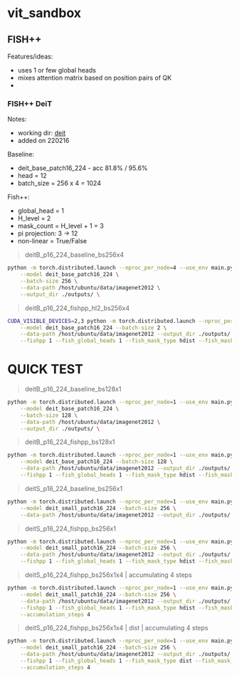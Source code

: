 # vit_sandbox

## FISH++
Features/ideas:
- uses 1 or few global heads
- mixes attention matrix based on position pairs of QK
- 
### FISH++ DeiT
Notes:
- working dir: [deit](./deit)
- added on 220216

Baseline:
- deit_base_patch16_224 - acc 81.8% / 95.6%
- head = 12
- batch_size = 256 x 4 = 1024

Fish++:
- global_head = 1
- H_level = 2
- mask_count = H_level + 1 = 3
- pi projection: 3 -> 12
- non-linear = True/False

> deitB_p16_224_baseline_bs256x4
```bash
python -m torch.distributed.launch --nproc_per_node=4 --use_env main.py \
    --model deit_base_patch16_224 \
    --batch-size 256 \
    --data-path /host/ubuntu/data/imagenet2012 \
    --output_dir ./outputs/ \
```

> deitB_p16_224_fishpp_hl2_bs256x4
```bash
CUDA_VISIBLE_DEVICES=2,3 python -m torch.distributed.launch --nproc_per_node=2 --use_env main.py \
    --model deit_base_patch16_224 --batch-size 2 \
    --data-path /host/ubuntu/data/imagenet2012 --output_dir ./outputs/ \
    --fishpp 1 --fish_global_heads 1 --fish_mask_type hdist --fish_mask_levels 3 \
```



# QUICK TEST

> deitB_p16_224_baseline_bs128x1
```bash
python -m torch.distributed.launch --nproc_per_node=1 --use_env main.py \
    --model deit_base_patch16_224 \
    --batch-size 128 \
    --data-path /host/ubuntu/data/imagenet2012 \
    --output_dir ./outputs/ \
```

> deitB_p16_224_fishpp_bs128x1
```bash
python -m torch.distributed.launch --nproc_per_node=1 --use_env main.py \
    --model deit_base_patch16_224 --batch-size 128 \
    --data-path /host/ubuntu/data/imagenet2012 --output_dir ./outputs/ \
    --fishpp 1 --fish_global_heads 1 --fish_mask_type hdist --fish_mask_levels 3 \

```

> deitS_p16_224_baseline_bs256x1
```bash
python -m torch.distributed.launch --nproc_per_node=1 --use_env main.py \
    --model deit_small_patch16_224 --batch-size 256 \
    --data-path /host/ubuntu/data/imagenet2012 --output_dir ./outputs/
```

> deitS_p16_224_fishpp_bs256x1
```bash
python -m torch.distributed.launch --nproc_per_node=1 --use_env main.py \
    --model deit_small_patch16_224 --batch-size 256 \
    --data-path /host/ubuntu/data/imagenet2012 --output_dir ./outputs/ \
    --fishpp 1 --fish_global_heads 1 --fish_mask_type hdist --fish_mask_levels 3 \

```

> deitS_p16_224_fishpp_bs256x1x4 | accumulating 4 steps
```bash
python -m torch.distributed.launch --nproc_per_node=1 --use_env main.py \
    --model deit_small_patch16_224 --batch-size 256 \
    --data-path /host/ubuntu/data/imagenet2012 --output_dir ./outputs/ \
    --fishpp 1 --fish_global_heads 1 --fish_mask_type hdist --fish_mask_levels 3 \
    --accumulation_steps 4

```

> deitS_p16_224_fishpp_bs256x1x4 | dist | accumulating 4 steps
```bash
python -m torch.distributed.launch --nproc_per_node=1 --use_env main.py \
    --model deit_small_patch16_224 --batch-size 256 \
    --data-path /host/ubuntu/data/imagenet2012 --output_dir ./outputs/ \
    --fishpp 1 --fish_global_heads 1 --fish_mask_type dist --fish_mask_levels 3 \
    --accumulation_steps 4

```

